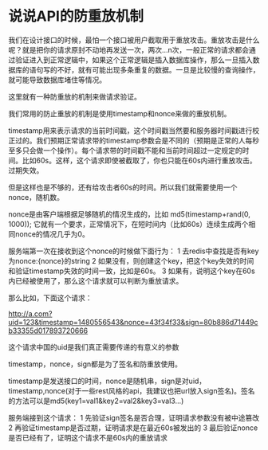 # 说说API的防重放机制

我们在设计接口的时候，最怕一个接口被用户截取用于重放攻击。重放攻击是什么呢？就是把你的请求原封不动地再发送一次，两次...n次，一般正常的请求都会通过验证进入到正常逻辑中，如果这个正常逻辑是插入数据库操作，那么一旦插入数据库的语句写的不好，就有可能出现多条重复的数据。一旦是比较慢的查询操作，就可能导致数据库堵住等情况。

这里就有一种防重放的机制来做请求验证。

我们常用的防止重放的机制是使用timestamp和nonce来做的重放机制。

timestamp用来表示请求的当前时间戳，这个时间戳当然要和服务器时间戳进行校正过的。我们预期正常请求带的timestamp参数会是不同的（预期是正常的人每秒至多只会做一个操作）。每个请求带的时间戳不能和当前时间超过一定规定的时间。比如60s。这样，这个请求即使被截取了，你也只能在60s内进行重放攻击。过期失效。

但是这样也是不够的，还有给攻击者60s的时间。所以我们就需要使用一个nonce，随机数。

nonce是由客户端根据足够随机的情况生成的，比如 md5(timestamp+rand(0, 1000)); 它就有一个要求，正常情况下，在短时间内（比如60s）连续生成两个相同nonce的情况几乎为0。

服务端第一次在接收到这个nonce的时候做下面行为：
1 去redis中查找是否有key为nonce:{nonce}的string
2 如果没有，则创建这个key，把这个key失效的时间和验证timestamp失效的时间一致，比如是60s。
3 如果有，说明这个key在60s内已经被使用了，那么这个请求就可以判断为重放请求。

那么比如，下面这个请求：

http://a.com?uid=123&timestamp=1480556543&nonce=43f34f33&sign=80b886d71449cb33355d017893720666

这个请求中国的uid是我们真正需要传递的有意义的参数

timestamp，nonce，sign都是为了签名和防重放使用。

timestamp是发送接口的时间，nonce是随机串，sign是对uid，timestamp,nonce(对于一些rest风格的api，我建议也把url放入sign签名)。签名的方法可以是md5(key1=val1&key2=val2&key3=val3...)

服务端接到这个请求：
1 先验证sign签名是否合理，证明请求参数没有被中途篡改
2 再验证timestamp是否过期，证明请求是在最近60s被发出的
3 最后验证nonce是否已经有了，证明这个请求不是60s内的重放请求
